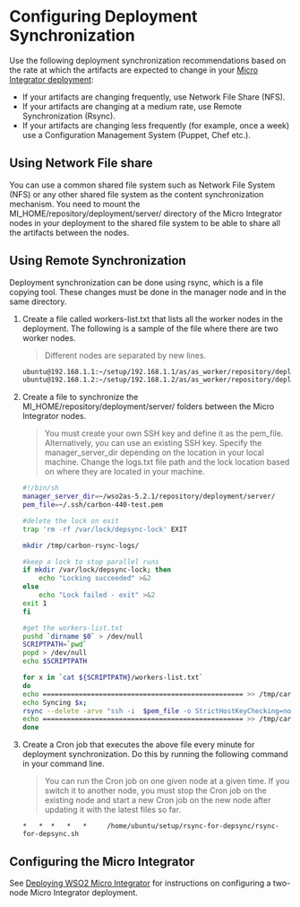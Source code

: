# Configuring Deployment Synchronization

Use the following deployment synchronization recommendations based on the rate at which the artifacts are expected to change in your [Micro Integrator deployment](deployment/deploying_wso2_ei.md):

* If your artifacts are changing frequently, use Network File Share (NFS).
* If your artifacts are changing at a medium rate, use Remote Synchronization (Rsync).
* If your artifacts are changing less frequently (for example, once a week) use a Configuration Management System (Puppet, Chef etc.).

## Using Network File share

You can use a common shared file system such as Network File System (NFS) or any other shared file system as the content synchronization mechanism. You need to mount the MI_HOME/repository/deployment/server/ directory of the Micro Integrator nodes in your deployment to the shared file system to be able to share all the artifacts between the nodes.

## Using Remote Synchronization

Deployment synchronization can be done using rsync, which is a file copying tool. These changes must be done in the manager node and in the same directory.

1. Create a file called workers-list.txt that lists all the worker nodes in the deployment. The following is a sample of the file where there are two worker nodes.

	> Different nodes are separated by new lines.

	``` bash
	ubuntu@192.168.1.1:~/setup/192.168.1.1/as/as_worker/repository/deployment/server
	ubuntu@192.168.1.2:~/setup/192.168.1.2/as/as_worker/repository/deployment/server
	```

2.	Create a file to synchronize the MI_HOME/repository/deployment/server/ folders between the Micro Integrator nodes.

	> You must create your own SSH key and define it as the pem_file. Alternatively, you can use an existing SSH key. Specify the manager_server_dir depending on the location in your local machine. Change the logs.txt file path and the lock location based on where they are located in your machine.

	``` bash
	#!/bin/sh
	manager_server_dir=~/wso2as-5.2.1/repository/deployment/server/
	pem_file=~/.ssh/carbon-440-test.pem

	#delete the lock on exit
	trap 'rm -rf /var/lock/depsync-lock' EXIT

	mkdir /tmp/carbon-rsync-logs/

	#keep a lock to stop parallel runs
	if mkdir /var/lock/depsync-lock; then
  		echo "Locking succeeded" >&2
	else
  		echo "Lock failed - exit" >&2
  	exit 1
	fi

	#get the workers-list.txt
	pushd `dirname $0` > /dev/null
	SCRIPTPATH=`pwd`
	popd > /dev/null
	echo $SCRIPTPATH

	for x in `cat ${SCRIPTPATH}/workers-list.txt`
	do
	echo ================================================== >> /tmp/carbon-rsync-logs/logs.txt;
	echo Syncing $x;
	rsync --delete -arve "ssh -i  $pem_file -o StrictHostKeyChecking=no" $manager_server_dir $x >> /tmp/carbon-rsync-logs/logs.txt
	echo ================================================== >> /tmp/carbon-rsync-logs/logs.txt;
	done
	```


3.	Create a Cron job that executes the above file every minute for deployment synchronization. Do this by running the following command in your command line.

	> You can run the Cron job on one given node at a given time. If you switch it to another node, you must stop the Cron job on the existing node and start a new Cron job on the new node after updating it with the latest files so far.

	```
	*   *  *   *   *     /home/ubuntu/setup/rsync-for-depsync/rsync-for-depsync.sh
	```

## Configuring the Micro Integrator

See [Deploying WSO2 Micro Integrator](deployment/deploying_wso2_ei.md) for instructions on configuring a two-node Micro Integrator deployment.
